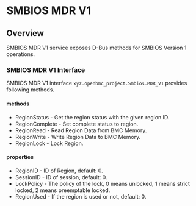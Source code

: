 # SMBIOS MDR V1

## Overview
SMBIOS MDR V1 service exposes D-Bus methods for SMBIOS Version 1 operations.

### SMBIOS MDR V1 Interface
SMBIOS MDR V1 interface `xyz.openbmc_project.Smbios.MDR_V1` provides following
methods.
#### methods
* RegionStatus - Get the region status with the given region ID.
* RegionComplete - Set complete status to region.
* RegionRead - Read Region Data from BMC Memory.
* RegionWrite - Write Region Data to BMC Memory.
* RegionLock - Lock Region.

#### properties
* RegionID - ID of Region, default: 0.
* SessionID - ID of session, default: 0.
* LockPolicy - The policy of the lock, 0 means unlocked, 1 means strict locked,
2 means preemptable locked.
* RegionUsed - If the region is used or not, default: 0.
